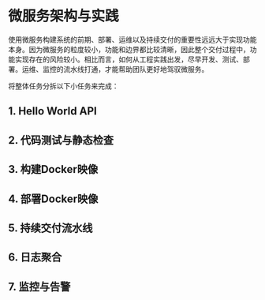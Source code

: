 # 微服务架构与实践
使用微服务构建系统的前期、部署、运维以及持续交付的重要性远远大于实现功能本身。因为微服务的粒度较小，功能和边界都比较清晰，因此整个交付过程中，功能实现存在的风险较小。相比而言，如何从工程实践出发，尽早开发、测试、部署。运维、监控的流水线打通，才能帮助团队更好地驾驭微服务。

将整体任务分拆以下小任务来完成：
## 1. Hello World API

## 2. 代码测试与静态检查

## 3. 构建Docker映像

## 4. 部署Docker映像

## 5. 持续交付流水线

## 6. 日志聚合

## 7. 监控与告警
